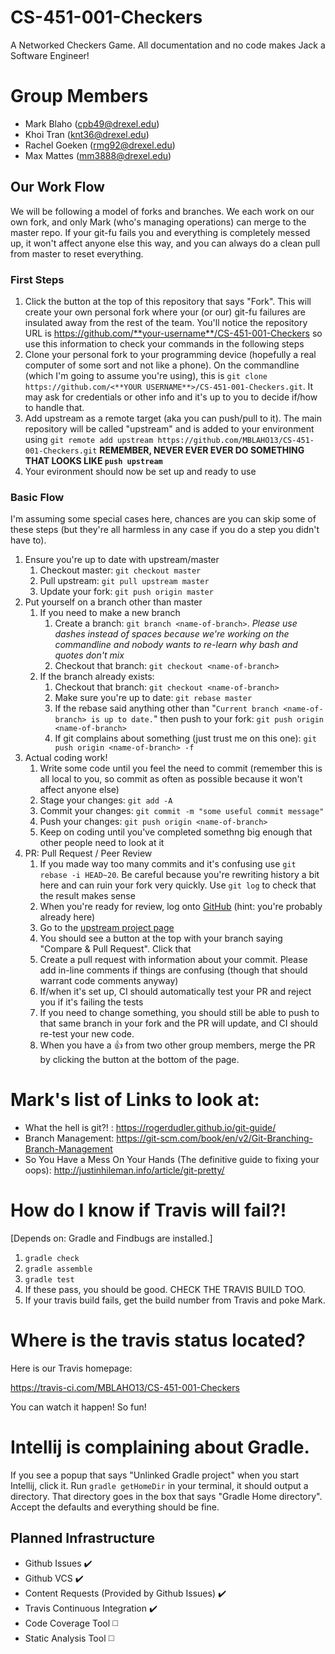 # CS-451-001-Checkers
A Networked Checkers Game. All documentation and no code makes Jack a Software Engineer!

# Group Members

* Mark Blaho (cpb49@drexel.edu)
* Khoi Tran (knt36@drexel.edu)
* Rachel Goeken (rmg92@drexel.edu)
* Max Mattes (mm3888@drexel.edu)

## Our Work Flow

We will be following a model of forks and branches. We each work on our own fork, and only Mark (who's managing operations) can merge to the master repo. If your git-fu fails you and everything is completely messed up, it won't affect anyone else this way, and you can always do a clean pull from master to reset everything.

### First Steps

1. Click the button at the top of this repository that says "Fork". This will create your own personal fork where your (or our) git-fu failures are insulated away from the rest of the team. You'll notice the repository URL is https://github.com/**your-username**/CS-451-001-Checkers so use this information to check your commands in the following steps
1. Clone your personal fork to your programming device (hopefully a real computer of some sort and not like a phone). On the commandline (which I'm going to assume you're using), this is `git clone https://github.com/<**YOUR USERNAME**>/CS-451-001-Checkers.git`. It may ask for credentials or other info and it's up to you to decide if/how to handle that.
1. Add upstream as a remote target (aka you can push/pull to it). The main repository will be called "upstream" and is added to your environment using `git remote add upstream https://github.com/MBLAHO13/CS-451-001-Checkers.git` **REMEMBER, NEVER EVER EVER DO SOMETHING THAT LOOKS LIKE `push upstream`**
1. Your evironment should now be set up and ready to use

### Basic Flow

I'm assuming some special cases here, chances are you can skip some of these steps (but they're all harmless in any case if you do a step you didn't have to).

1. Ensure you're up to date with upstream/master
	1. Checkout master: `git checkout master`
	1. Pull upstream: `git pull upstream master`
	1. Update your fork: `git push origin master`
1. Put yourself on a branch other than master
	1. If you need to make a new branch
		1. Create a branch: `git branch <name-of-branch>`. *Please use dashes instead of spaces because we're working on the commandline and nobody wants to re-learn why bash and quotes don't mix*
		1. Checkout that branch: `git checkout <name-of-branch>`
	1. If the branch already exists:
		1. Checkout that branch: `git checkout <name-of-branch>`
		1. Make sure you're up to date: `git rebase master`
		1. If the rebase said anything other than "`Current branch <name-of-branch> is up to date.`" then push to your fork: `git push origin <name-of-branch>`
		1. If git complains about something (just trust me on this one): `git push origin <name-of-branch> -f`
1. Actual coding work!
	1. Write some code until you feel the need to commit (remember this is all local to you, so commit as often as possible because it won't affect anyone else)
	1. Stage your changes: `git add -A`
	1. Commit your changes: `git commit -m "some useful commit message"`
	1. Push your changes: `git push origin <name-of-branch>`
	1. Keep on coding until you've completed somethng big enough that other people need to look at it
1. PR: Pull Request / Peer Review
	1. If you made way too many commits and it's confusing use `git rebase -i HEAD~20`. Be careful because you're rewriting history a bit here and can ruin your fork very quickly. Use `git log` to check that the result makes sense
	1. When you're ready for review, log onto [GitHub](https://github.com/) (hint: you're probably already here)
	1. Go to the [upstream project page](https://github.com/MBLAHO13/CS-451-001-Checkers)
	1. You should see a button at the top with your branch saying "Compare & Pull Request". Click that
	1. Create a pull request with information about your commit. Please add in-line comments if things are confusing (though that should warrant code comments anyway)
	1. If/when it's set up, CI should automatically test your PR and reject you if it's failing the tests
	1. If you need to change something, you should still be able to push to that same branch in your fork and the PR will update, and CI should re-test your new code.
	1. When you have a :+1: from two other group members, merge the PR by clicking the button at the bottom of the page.

# Mark's list of Links to look at:

* What the hell is git?! : https://rogerdudler.github.io/git-guide/
* Branch Management: https://git-scm.com/book/en/v2/Git-Branching-Branch-Management
* So You Have a Mess On Your Hands (The definitive guide to fixing your oops): http://justinhileman.info/article/git-pretty/

# How do I know if Travis will fail?!

[Depends on: Gradle and Findbugs are installed.]

1. `gradle check`
1. `gradle assemble`
1. `gradle test`
1. If these pass, you should be good. CHECK THE TRAVIS BUILD TOO.
1. If your travis build fails, get the build number from Travis and poke Mark.

# Where is the travis status located?

Here is our Travis homepage:

https://travis-ci.com/MBLAHO13/CS-451-001-Checkers 

You can watch it happen! So fun!

# Intellij is complaining about Gradle.

If you see a popup that says "Unlinked Gradle project" when you start Intellij, click it. Run `gradle getHomeDir` in your terminal, it should output a directory. That directory goes in the box that says "Gradle Home directory". Accept the defaults and everything should be fine.

## Planned Infrastructure

* Github Issues :heavy_check_mark:
* Github VCS :heavy_check_mark:
* Content Requests (Provided by Github Issues) :heavy_check_mark:
* Travis Continuous Integration :heavy_check_mark:
* Code Coverage Tool :white_medium_square:
* Static Analysis Tool :white_medium_square:
